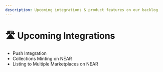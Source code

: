 ```yaml
---
description: Upcoming integrations & product features on our backlog
---
```


# 🛣 Upcoming Integrations

* Push Integration
* Collections Minting on NEAR
* Listing to Multiple Marketplaces on NEAR
